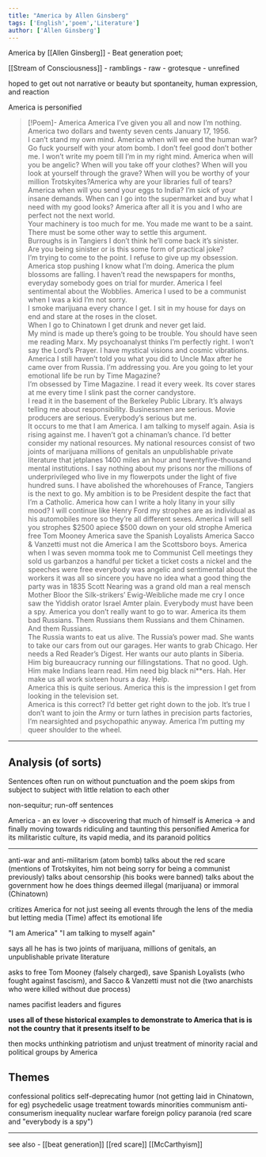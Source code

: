 ```yaml
---
title: "America by Allen Ginsberg"
tags: ['English','poem','Literature']
author: ['Allen Ginsberg']
---
```


America by 
[[Allen Ginsberg]] - Beat generation poet; 

[[Stream of Consciousness]] - ramblings - raw - grotesque - unrefined

hoped to get out not narrative or beauty but spontaneity, human expression, and reaction

America is personified

>[!Poem]- America 
> America I’ve given you all and now I’m nothing. America two dollars and twenty seven cents January 17, 1956.   
> I can’t stand my own mind.
> America when will we end the human war?
> Go fuck yourself with your atom bomb.
> I don’t feel good don’t bother me.
> I won’t write my poem till I’m in my right mind.
> America when will you be angelic?
> When will you take off your clothes?
> When will you look at yourself through the grave?
> When will you be worthy of your million Trotskyites?America why are your libraries full of tears?
> America when will you send your eggs to India?
> I’m sick of your insane demands.
> When can I go into the supermarket and buy what I need with my good looks?
> America after all it is you and I who are perfect not the next world.   
> Your machinery is too much for me.
> You made me want to be a saint.
> There must be some other way to settle this argument.   
> Burroughs is in Tangiers I don’t think he’ll come back it’s sinister.   
> Are you being sinister or is this some form of practical joke?   
> I’m trying to come to the point.
> I refuse to give up my obsession.
> America stop pushing I know what I’m doing.
> America the plum blossoms are falling.
> I haven’t read the newspapers for months, everyday somebody goes on trial for murder.
> America I feel sentimental about the Wobblies.
> America I used to be a communist when I was a kid I’m not sorry.   
> I smoke marijuana every chance I get.
> I sit in my house for days on end and stare at the roses in the closet.   
> When I go to Chinatown I get drunk and never get laid.   
> My mind is made up there’s going to be trouble.
> You should have seen me reading Marx.
> My psychoanalyst thinks I’m perfectly right.
> I won’t say the Lord’s Prayer.
> I have mystical visions and cosmic vibrations.
> America I still haven’t told you what you did to Uncle Max after he came over from Russia.
> I’m addressing you.
> Are you going to let your emotional life be run by Time Magazine?   
> I’m obsessed by Time Magazine.
> I read it every week.
> Its cover stares at me every time I slink past the corner candystore.   
> I read it in the basement of the Berkeley Public Library.
> It’s always telling me about responsibility. Businessmen are serious. Movie producers are serious. Everybody’s serious but me.   
> It occurs to me that I am America.
> I am talking to myself again. 
> Asia is rising against me.
> I haven’t got a chinaman’s chance.
> I’d better consider my national resources.
> My national resources consist of two joints of marijuana millions of genitals an unpublishable private literature that jetplanes 1400 miles an hour and twentyfive-thousand mental institutions.
> I say nothing about my prisons nor the millions of underprivileged who live in my flowerpots under the light of five hundred suns.
> I have abolished the whorehouses of France, Tangiers is the next to go.
> My ambition is to be President despite the fact that I’m a Catholic.
> America how can I write a holy litany in your silly mood?
> I will continue like Henry Ford my strophes are as individual as his automobiles more so they’re all different sexes.
> America I will sell you strophes $2500 apiece $500 down on your old strophe
> America free Tom Mooney
> America save the Spanish Loyalists 
> America Sacco & Vanzetti must not die
> America I am the Scottsboro boys.
> America when I was seven momma took me to Communist Cell meetings they sold us garbanzos a handful per ticket a ticket costs a nickel and the speeches were free everybody was angelic and sentimental about the workers it was all so sincere you have no idea what a good thing the party was in 1835 Scott Nearing was a grand old man a real mensch Mother Bloor the Silk-strikers’ Ewig-Weibliche made me cry I once saw the Yiddish orator Israel Amter plain. Everybody must have been a spy.
> America you don’t really want to go to war.
> America its them bad Russians.
> Them Russians them Russians and them Chinamen. And them Russians.   
> The Russia wants to eat us alive. The Russia’s power mad. She wants to take our cars from out our garages.
> Her wants to grab Chicago. Her needs a Red Reader’s Digest. Her wants our auto plants in Siberia. Him big bureaucracy running our fillingstations.
> That no good. Ugh. Him make Indians learn read. Him need big black ni**ers. Hah. Her make us all work sixteen hours a day. Help.   
> America this is quite serious.
> America this is the impression I get from looking in the television set.   
> America is this correct?
> I’d better get right down to the job.
> It’s true I don’t want to join the Army or turn lathes in precision parts factories, I’m nearsighted and psychopathic anyway.
> America I’m putting my queer shoulder to the wheel.

---

## Analysis (of sorts)

Sentences often run on without punctuation and the poem skips from subject to subject with little relation to each other 

non-sequitur; run-off sentences

America -  an ex lover -> discovering that much of himself is America -> and finally moving towards ridiculing and taunting this personified America for its militaristic culture, its vapid media, and its paranoid politics

---

anti-war and anti-militarism (atom bomb)
talks about the red scare (mentions of Trotskyites, him not being sorry for being a communist previously)
talks about censorship (his books were banned)
talks about the government
how he does things deemed illegal (marijuana) or immoral (Chinatown)

critizes America for not just seeing all events through the lens of the media but letting media (Time) affect its emotional life 

"I am America" 
"I am talking to myself again"

says all he has is two joints of marijuana, millions of genitals, an unpublishable private literature


asks to free Tom Mooney (falsely charged), save Spanish Loyalists (who fought against fascism), and Sacco & Vanzetti must not die (two anarchists who were killed without due process)

names pacifist leaders and figures

**uses all of these historical examples to demonstrate to America that is is not the country that it presents itself to be**

then mocks unthinking patriotism and unjust treatment of minority racial and political groups by America 

## Themes
confessional
politics 
self-deprecating humor (not getting laid in Chinatown, for eg)
psychedelic usage
treatment towards minorities
communism
anti-consumerism
inequality 
nuclear warfare 
foreign policy
paranoia (red scare and "everybody is a spy")

--- 

see also - 
[[beat generation]]
[[red scare]]
[[McCarthyism]]